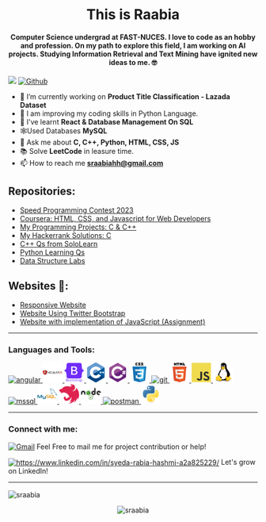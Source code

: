 <h1 align="center">This is Raabia</h1>
<h4 align="center">Computer Science undergrad at FAST-NUCES. I love to code as an hobby and profession. On my path to explore this field, I am working on AI projects. Studying Information Retrieval and Text Mining have ignited new ideas to me. 🤓</h3>

![](https://visitor-badge.laobi.icu/badge?page_id=SRAABIA.SRAABIA)
[![Github](https://img.shields.io/github/followers/SRAABIA?label=Follow&style=social)](https://github.com/SRAABIA)
 </p>

- 🔭 I’m currently working on **Product Title Classification - Lazada Dataset**
- 📃 I am improving my coding skills in Python Language.
- 🌱 I've learnt **React & Database Management On SQL**
- 🕸️Used Databases **MySQL**
- 💬 Ask me about **C, C++, Python, HTML, CSS, JS**
- 📚 Solve **LeetCode** in leasure time.
- 📫 How to reach me **sraabiahh@gmail.com**

## Repositories:

- [Speed Programming Contest 2023](https://github.com/SRAABIA/SpeedProgrammingContest)
- [Coursera: HTML, CSS, and Javascript for Web Developers](https://github.com/SRAABIA/SRAABIA.github.io)
- [My Programming Projects: C & C++](https://github.com/SRAABIA/PROJECTS)
- [My Hackerrank Solutions: C](https://github.com/SRAABIA/Hackerrank_Sol)
- [C++ Qs from SoloLearn](https://github.com/SRAABIA/SoloLearn_Cpp)
- [Python Learning Qs](https://github.com/SRAABIA/Pyhton_Learning)
- [Data Structure Labs](https://github.com/SRAABIA/Data-Structures-Labs)

## Websites 📄:

- [Responsive Website](https://sraabia.github.io/module2_solution/index.html)
- [Website Using Twitter Bootstrap](https://sraabia.github.io/module3_solution/module3_solution.html)
- [Website with implementation of JavaScript (Assignment)](https://sraabia.github.io/module4_solution/index.html)
<hr />
<h3 align="left">Languages and Tools:</h3>
<p align="left"> <a href="https://angular.io" target="_blank" rel="noreferrer"> <img src="https://angular.io/assets/images/logos/angular/angular.svg" alt="angular" width="40" height="40"/> </a> <a href="https://angular.io" target="_blank" rel="noreferrer"> <img src="https://raw.githubusercontent.com/devicons/devicon/master/icons/angularjs/angularjs-original-wordmark.svg" alt="angularjs" width="40" height="40"/> </a> <a href="https://getbootstrap.com" target="_blank" rel="noreferrer"> <img src="https://raw.githubusercontent.com/devicons/devicon/master/icons/bootstrap/bootstrap-plain-wordmark.svg" alt="bootstrap" width="40" height="40"/> </a> <a href="https://www.w3schools.com/cpp/" target="_blank" rel="noreferrer"> <img src="https://raw.githubusercontent.com/devicons/devicon/master/icons/cplusplus/cplusplus-original.svg" alt="cplusplus" width="40" height="40"/> </a> <a href="https://www.w3schools.com/cs/" target="_blank" rel="noreferrer"> <img src="https://raw.githubusercontent.com/devicons/devicon/master/icons/csharp/csharp-original.svg" alt="csharp" width="40" height="40"/> </a> <a href="https://www.w3schools.com/css/" target="_blank" rel="noreferrer"> <img src="https://raw.githubusercontent.com/devicons/devicon/master/icons/css3/css3-original-wordmark.svg" alt="css3" width="40" height="40"/> </a> <a href="https://git-scm.com/" target="_blank" rel="noreferrer"> <img src="https://www.vectorlogo.zone/logos/git-scm/git-scm-icon.svg" alt="git" width="40" height="40"/> </a> <a href="https://www.w3.org/html/" target="_blank" rel="noreferrer"> <img src="https://raw.githubusercontent.com/devicons/devicon/master/icons/html5/html5-original-wordmark.svg" alt="html5" width="40" height="40"/> </a> <a href="https://developer.mozilla.org/en-US/docs/Web/JavaScript" target="_blank" rel="noreferrer"> <img src="https://raw.githubusercontent.com/devicons/devicon/master/icons/javascript/javascript-original.svg" alt="javascript" width="40" height="40"/> </a> <a href="https://www.linux.org/" target="_blank" rel="noreferrer"> <img src="https://raw.githubusercontent.com/devicons/devicon/master/icons/linux/linux-original.svg" alt="linux" width="40" height="40"/> </a> <a href="https://www.microsoft.com/en-us/sql-server" target="_blank" rel="noreferrer"> <img src="https://www.svgrepo.com/show/303229/microsoft-sql-server-logo.svg" alt="mssql" width="40" height="40"/> </a> <a href="https://www.mysql.com/" target="_blank" rel="noreferrer"> <img src="https://raw.githubusercontent.com/devicons/devicon/master/icons/mysql/mysql-original-wordmark.svg" alt="mysql" width="40" height="40"/> </a> <a href="https://nestjs.com/" target="_blank" rel="noreferrer"> <img src="https://raw.githubusercontent.com/devicons/devicon/master/icons/nestjs/nestjs-plain.svg" alt="nestjs" width="40" height="40"/> </a> <a href="https://nodejs.org" target="_blank" rel="noreferrer"> <img src="https://raw.githubusercontent.com/devicons/devicon/master/icons/nodejs/nodejs-original-wordmark.svg" alt="nodejs" width="40" height="40"/> </a> <a href="https://postman.com" target="_blank" rel="noreferrer"> <img src="https://www.vectorlogo.zone/logos/getpostman/getpostman-icon.svg" alt="postman" width="40" height="40"/> </a> <a href="https://www.python.org" target="_blank" rel="noreferrer"> <img src="https://raw.githubusercontent.com/devicons/devicon/master/icons/python/python-original.svg" alt="python" width="40" height="40"/> </a> </p>
<hr />
<h3 align="left">Connect with me:</h3>
<p align="left">
 <a href="mailto:sraabiahh@gmail.com" target="blank" ><img src="https://github.com/dheereshagrwal/colored-icons/blob/master/images/gmail.png" alt="Gmail" height="40" width="40" syle="vertical-align=bottom"></a> Feel Free to mail me for project contribution or help!
 
<a href="https://www.linkedin.com/in/syeda-rabia-hashmi/" target="blank"><img align="center" src="https://raw.githubusercontent.com/rahuldkjain/github-profile-readme-generator/master/src/images/icons/Social/linked-in-alt.svg" alt="https://www.linkedin.com/in/syeda-rabia-hashmi-a2a825229/" alt="LinkedIn" height="30" width="40"/></a> Let's grow on LinkedIn!
</p>
<hr />
<p>
 <img align="center" src="https://github-readme-stats.vercel.app/api/top-langs?username=sraabia&show_icons=true&locale=en&layout=compact&theme=dark&card_width=340" alt="sraabia" />
</p>
<p align="center">
 <img src="https://github-readme-streak-stats.herokuapp.com/?user=sraabia&theme=dark" alt="sraabia" />
</p>
